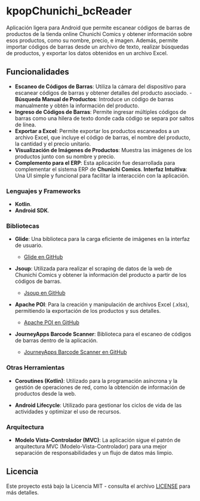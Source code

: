 # kpopChunichi_bcReader
Aplicación ligera para Android que permite escanear códigos de barras de productos de la tienda online Chunichi Comics y obtener información sobre esos productos, como su nombre, precio, e imagen. Además, permite importar códigos de barras desde un archivo de texto, realizar búsquedas de productos, y exportar los datos obtenidos en un archivo Excel.


## Funcionalidades
- **Escaneo de Códigos de Barras**: Utiliza la cámara del dispositivo para escanear códigos de barras y obtener detalles del producto asociado.
 -**Búsqueda Manual de Productos**: Introduce un código de barras manualmente y obtén la información del producto.
- **Ingreso de Códigos de Barras**: Permite ingresar múltiples códigos de barras como una hilera de texto donde cada código se separa por saltos de línea.
- **Exportar a Excel**: Permite exportar los productos escaneados a un archivo Excel, que incluye el código de barras, el nombre del producto, la cantidad y el precio unitario.
- **Visualización de Imágenes de Productos**: Muestra las imágenes de los productos junto con su nombre y precio.
- **Complemento para el ERP**: Esta aplicación fue desarrollada para complementar el sistema ERP de **Chunichi Comics**.
**Interfaz Intuitiva**: Una UI simple y funcional para facilitar la interacción con la aplicación.


### Lenguajes y Frameworks

- **Kotlin**.
- **Android SDK**.

### Bibliotecas

- **Glide**: Una biblioteca para la carga eficiente de imágenes en la interfaz de usuario.
  - [Glide en GitHub](https://github.com/bumptech/glide)
  
- **Jsoup**: Utilizada para realizar el scraping de datos de la web de Chunichi Comics y obtener la información del producto a partir de los códigos de barras.
  - [Jsoup en GitHub](https://github.com/jhy/jsoup)
  
- **Apache POI**: Para la creación y manipulación de archivos Excel (.xlsx), permitiendo la exportación de los productos y sus detalles.
  - [Apache POI en GitHub](https://github.com/apache/poi)

- **JourneyApps Barcode Scanner**: Biblioteca para el escaneo de códigos de barras dentro de la aplicación.
  - [JourneyApps Barcode Scanner en GitHub](https://github.com/journeyapps/zxing-android-embedded)

### Otras Herramientas

- **Coroutines (Kotlin)**: Utilizado para la programación asíncrona y la gestión de operaciones de red, como la obtención de información de productos desde la web.
  
- **Android Lifecycle**: Utilizado para gestionar los ciclos de vida de las actividades y optimizar el uso de recursos.

### Arquitectura

- **Modelo Vista-Controlador (MVC)**: La aplicación sigue el patrón de arquitectura MVC (Modelo-Vista-Controlador) para una mejor separación de responsabilidades y un flujo de datos más limpio.


## Licencia
Este proyecto está bajo la Licencia MIT - consulta el archivo [LICENSE](LICENSE) para más detalles.
